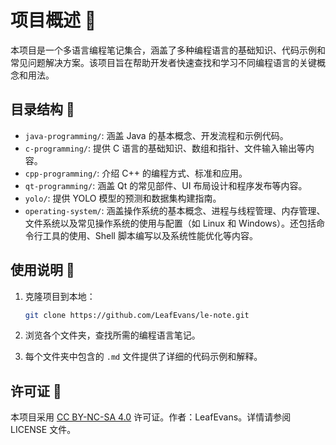 # 项目概述 🌟

本项目是一个多语言编程笔记集合，涵盖了多种编程语言的基础知识、代码示例和常见问题解决方案。该项目旨在帮助开发者快速查找和学习不同编程语言的关键概念和用法。

## 目录结构 📂

- `java-programming/`: 涵盖 Java 的基本概念、开发流程和示例代码。
- `c-programming/`: 提供 C 语言的基础知识、数组和指针、文件输入输出等内容。
- `cpp-programming/`: 介绍 C++ 的编程方式、标准和应用。
- `qt-programming/`: 涵盖 Qt 的常见部件、UI 布局设计和程序发布等内容。
- `yolo/`: 提供 YOLO 模型的预测和数据集构建指南。
- `operating-system/`: 涵盖操作系统的基本概念、进程与线程管理、内存管理、文件系统以及常见操作系统的使用与配置（如 Linux 和 Windows）。还包括命令行工具的使用、Shell 脚本编写以及系统性能优化等内容。

## 使用说明 📖

1. 克隆项目到本地：

   ```bash
   git clone https://github.com/LeafEvans/le-note.git
   ```

2. 浏览各个文件夹，查找所需的编程语言笔记。

3. 每个文件夹中包含的 `.md` 文件提供了详细的代码示例和解释。

## 许可证 📜

本项目采用 [CC BY-NC-SA 4.0](./LICENSE) 许可证。作者：LeafEvans。详情请参阅 LICENSE 文件。
